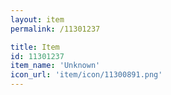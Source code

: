 ```yaml
---
layout: item
permalink: /11301237

title: Item
id: 11301237
item_name: 'Unknown'
icon_url: 'item/icon/11300891.png'
---
```

